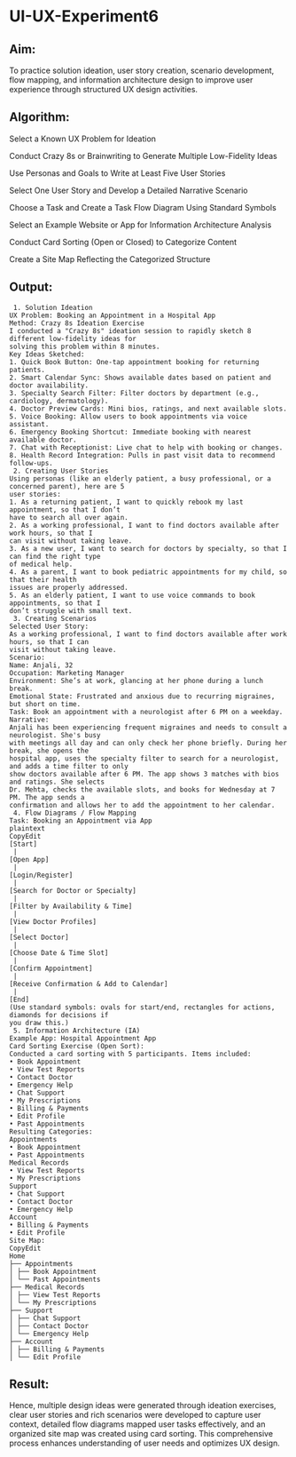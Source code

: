 # UI-UX-Experiment6

## Aim:

To practice solution ideation, user story creation, scenario development, flow mapping, and information architecture design to improve user experience through structured UX design activities.

## Algorithm:

Select a Known UX Problem for Ideation

Conduct Crazy 8s or Brainwriting to Generate Multiple Low-Fidelity Ideas

Use Personas and Goals to Write at Least Five User Stories

Select One User Story and Develop a Detailed Narrative Scenario

Choose a Task and Create a Task Flow Diagram Using Standard Symbols

Select an Example Website or App for Information Architecture Analysis

Conduct Card Sorting (Open or Closed) to Categorize Content

Create a Site Map Reflecting the Categorized Structure

## Output:
```
 1. Solution Ideation
UX Problem: Booking an Appointment in a Hospital App
Method: Crazy 8s Ideation Exercise
I conducted a "Crazy 8s" ideation session to rapidly sketch 8 different low-fidelity ideas for
solving this problem within 8 minutes.
Key Ideas Sketched:
1. Quick Book Button: One-tap appointment booking for returning patients.
2. Smart Calendar Sync: Shows available dates based on patient and doctor availability.
3. Specialty Search Filter: Filter doctors by department (e.g., cardiology, dermatology).
4. Doctor Preview Cards: Mini bios, ratings, and next available slots.
5. Voice Booking: Allow users to book appointments via voice assistant.
6. Emergency Booking Shortcut: Immediate booking with nearest available doctor.
7. Chat with Receptionist: Live chat to help with booking or changes.
8. Health Record Integration: Pulls in past visit data to recommend follow-ups.
 2. Creating User Stories
Using personas (like an elderly patient, a busy professional, or a concerned parent), here are 5
user stories:
1. As a returning patient, I want to quickly rebook my last appointment, so that I don’t
have to search all over again.
2. As a working professional, I want to find doctors available after work hours, so that I
can visit without taking leave.
3. As a new user, I want to search for doctors by specialty, so that I can find the right type
of medical help.
4. As a parent, I want to book pediatric appointments for my child, so that their health
issues are properly addressed.
5. As an elderly patient, I want to use voice commands to book appointments, so that I
don’t struggle with small text.
 3. Creating Scenarios
Selected User Story:
As a working professional, I want to find doctors available after work hours, so that I can
visit without taking leave.
Scenario:
Name: Anjali, 32
Occupation: Marketing Manager
Environment: She’s at work, glancing at her phone during a lunch break.
Emotional State: Frustrated and anxious due to recurring migraines, but short on time.
Task: Book an appointment with a neurologist after 6 PM on a weekday.
Narrative:
Anjali has been experiencing frequent migraines and needs to consult a neurologist. She's busy
with meetings all day and can only check her phone briefly. During her break, she opens the
hospital app, uses the specialty filter to search for a neurologist, and adds a time filter to only
show doctors available after 6 PM. The app shows 3 matches with bios and ratings. She selects
Dr. Mehta, checks the available slots, and books for Wednesday at 7 PM. The app sends a
confirmation and allows her to add the appointment to her calendar.
 4. Flow Diagrams / Flow Mapping
Task: Booking an Appointment via App
plaintext
CopyEdit
[Start]
 |
[Open App]
 |
[Login/Register]
 |
[Search for Doctor or Specialty]
 |
[Filter by Availability & Time]
 |
[View Doctor Profiles]
 |
[Select Doctor]
 |
[Choose Date & Time Slot]
 |
[Confirm Appointment]
 |
[Receive Confirmation & Add to Calendar]
 |
[End]
(Use standard symbols: ovals for start/end, rectangles for actions, diamonds for decisions if
you draw this.)
 5. Information Architecture (IA)
Example App: Hospital Appointment App
Card Sorting Exercise (Open Sort):
Conducted a card sorting with 5 participants. Items included:
• Book Appointment
• View Test Reports
• Contact Doctor
• Emergency Help
• Chat Support
• My Prescriptions
• Billing & Payments
• Edit Profile
• Past Appointments
Resulting Categories:
Appointments
• Book Appointment
• Past Appointments
Medical Records
• View Test Reports
• My Prescriptions
Support
• Chat Support
• Contact Doctor
• Emergency Help
Account
• Billing & Payments
• Edit Profile
Site Map:
CopyEdit
Home
├── Appointments
│ ├── Book Appointment
│ └── Past Appointments
├── Medical Records
│ ├── View Test Reports
│ └── My Prescriptions
├── Support
│ ├── Chat Support
│ ├── Contact Doctor
│ └── Emergency Help
├── Account
│ ├── Billing & Payments
│ └── Edit Profile
```
## Result:

Hence, multiple design ideas were generated through ideation exercises, clear user stories and rich scenarios were developed to capture user context, detailed flow diagrams mapped user tasks effectively, and an organized site map was created using card sorting. This comprehensive process enhances understanding of user needs and optimizes UX design.
